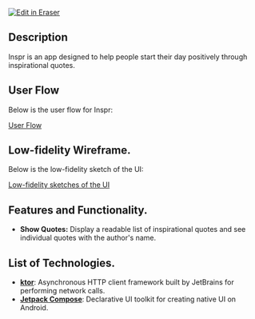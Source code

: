 <p><a target="_blank" href="https://app.eraser.io/workspace/1vmLk4d4QN37lefTBwWQ" id="edit-in-eraser-github-link"><img alt="Edit in Eraser" src="https://firebasestorage.googleapis.com/v0/b/second-petal-295822.appspot.com/o/images%2Fgithub%2FOpen%20in%20Eraser.svg?alt=media&amp;token=968381c8-a7e7-472a-8ed6-4a6626da5501"></a></p>

## Description
Inspr is an app designed to help people start their day positively through inspirational quotes. 

## User Flow
Below is the user flow for Inspr:

[﻿User Flow](https://app.eraser.io/workspace/1vmLk4d4QN37lefTBwWQ?elements=tFEd9urtTLsaSXPc6TxQGQ) 

## Low-fidelity Wireframe.
Below is the low-fidelity sketch of the UI:

[﻿Low-fidelity sketches of the UI](https://app.eraser.io/workspace/1vmLk4d4QN37lefTBwWQ?elements=IkcU0wRczmd33L7DodsIGw) 

## Features and Functionality.
- **Show Quotes:** Display a readable list of inspirational quotes and see individual quotes with the author's name.
## List of Technologies.
- [**﻿ktor**](https://ktor.io/): Asynchronous HTTP client framework built by JetBrains for performing network calls.
- [﻿**Jetpack Compose**](https://developer.android.com/jetpack/compose): Declarative UI toolkit for creating native UI on Android.



<!--- Eraser file: https://app.eraser.io/workspace/1vmLk4d4QN37lefTBwWQ --->